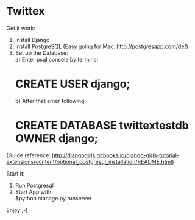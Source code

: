 # Twittex  

Get it work:  

1) Install Django  
2) Install PostgreSQL (Easy going for Mac: http://postgresapp.com/de/)  
3) Set up the Database:  
   a) Enter psql console by terminal  
      # CREATE USER django;  
   b) After that enter following:  
      # CREATE DATABASE twittextestdb OWNER django;  
    
(Guide reference: http://djangogirls.gitbooks.io/django-girls-tutorial-extensions/content/optional_postgresql_installation/README.html)  
  
  
Start it:  
1) Run Postgresql  
2) Start App with  
  $python manage.py runserver  
  
  
Enjoy ;-)  
  
  
